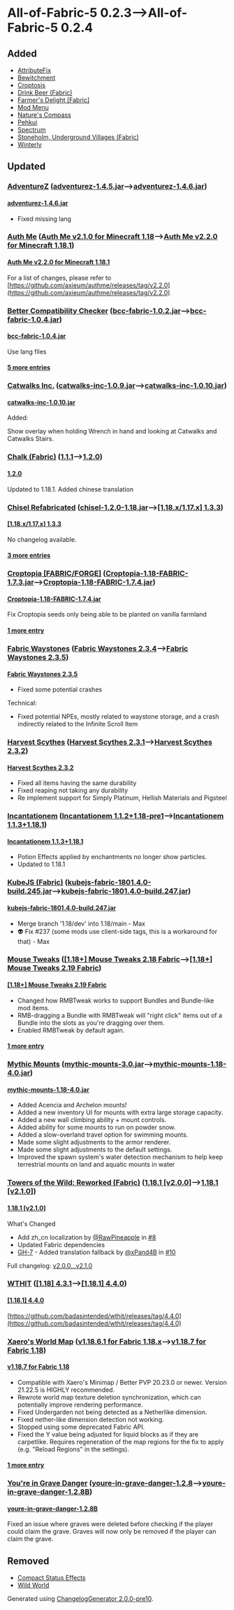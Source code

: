 # All-of-Fabric-5 0.2.3⟶All-of-Fabric-5 0.2.4

## Added

* [AttributeFix](https://www.curseforge.com/minecraft/mc-mods/attributefix)
* [Bewitchment](https://www.curseforge.com/minecraft/mc-mods/bewitchment)
* [Croptosis](https://www.curseforge.com/minecraft/mc-mods/croptosis)
* [Drink Beer (Fabric)](https://www.curseforge.com/minecraft/mc-mods/drink-beer-fabric)
* [Farmer's Delight [Fabric]](https://www.curseforge.com/minecraft/mc-mods/farmers-delight-fabric)
* [Mod Menu](https://www.curseforge.com/minecraft/mc-mods/modmenu)
* [Nature's Compass](https://www.curseforge.com/minecraft/mc-mods/natures-compass)
* [Pehkui](https://www.curseforge.com/minecraft/mc-mods/pehkui)
* [Spectrum](https://www.curseforge.com/minecraft/mc-mods/spectrum)
* [Stoneholm, Underground Villages (Fabric)](https://www.curseforge.com/minecraft/mc-mods/stoneholm)
* [Winterly](https://www.curseforge.com/minecraft/mc-mods/winterly)

## Updated

### [AdventureZ](https://www.curseforge.com/minecraft/mc-mods/adventurez) ([adventurez-1.4.5.jar](https://www.curseforge.com/minecraft/mc-mods/adventurez/files/3553553)⟶[adventurez-1.4.6.jar](https://www.curseforge.com/minecraft/mc-mods/adventurez/files/3571849))

#### [adventurez-1.4.6.jar](https://www.curseforge.com/minecraft/mc-mods/adventurez/files/3571849)

* Fixed missing lang

### [Auth Me](https://www.curseforge.com/minecraft/mc-mods/auth-me) ([Auth Me v2.1.0 for Minecraft 1.18](https://www.curseforge.com/minecraft/mc-mods/auth-me/files/3543339)⟶[Auth Me v2.2.0 for Minecraft 1.18.1](https://www.curseforge.com/minecraft/mc-mods/auth-me/files/3569439))

#### [Auth Me v2.2.0 for Minecraft 1.18.1](https://www.curseforge.com/minecraft/mc-mods/auth-me/files/3569439)

For a list of changes, please refer to [https://github.com/axieum/authme/releases/tag/v2.2.0](https://github.com/axieum/authme/releases/tag/v2.2.0)

### [Better Compatibility Checker](https://www.curseforge.com/minecraft/mc-mods/better-compatibility-checker) ([bcc-fabric-1.0.2.jar](https://www.curseforge.com/minecraft/mc-mods/better-compatibility-checker/files/3557340)⟶[bcc-fabric-1.0.4.jar](https://www.curseforge.com/minecraft/mc-mods/better-compatibility-checker/files/3569379))

#### [bcc-fabric-1.0.4.jar](https://www.curseforge.com/minecraft/mc-mods/better-compatibility-checker/files/3569379)

Use lang files

#### [5 more entries](https://www.curseforge.com/minecraft/mc-mods/better-compatibility-checker/files/all)

### [Catwalks Inc.](https://www.curseforge.com/minecraft/mc-mods/catwalks-inc) ([catwalks-inc-1.0.9.jar](https://www.curseforge.com/minecraft/mc-mods/catwalks-inc/files/3568715)⟶[catwalks-inc-1.0.10.jar](https://www.curseforge.com/minecraft/mc-mods/catwalks-inc/files/3570047))

#### [catwalks-inc-1.0.10.jar](https://www.curseforge.com/minecraft/mc-mods/catwalks-inc/files/3570047)

Added:

Show overlay when holding Wrench in hand and looking at Catwalks and Catwalks Stairs.

### [Chalk (Fabric)](https://www.curseforge.com/minecraft/mc-mods/chalk-fabric) ([1.1.1](https://www.curseforge.com/minecraft/mc-mods/chalk-fabric/files/3546654)⟶[1.2.0](https://www.curseforge.com/minecraft/mc-mods/chalk-fabric/files/3570844))

#### [1.2.0](https://www.curseforge.com/minecraft/mc-mods/chalk-fabric/files/3570844)

Updated to 1.18.1. Added chinese translation

### [Chisel Refabricated](https://www.curseforge.com/minecraft/mc-mods/fabric-chisel) ([chisel-1.2.0-1.18.jar](https://www.curseforge.com/minecraft/mc-mods/fabric-chisel/files/3545804)⟶[[1.18.x/1.17.x] 1.3.3](https://www.curseforge.com/minecraft/mc-mods/fabric-chisel/files/3571291))

#### [[1.18.x/1.17.x] 1.3.3](https://www.curseforge.com/minecraft/mc-mods/fabric-chisel/files/3571291)

No changelog available.

#### [3 more entries](https://www.curseforge.com/minecraft/mc-mods/fabric-chisel/files/all)

### [Croptopia [FABRIC/FORGE]](https://www.curseforge.com/minecraft/mc-mods/croptopia-fabric) ([Croptopia-1.18-FABRIC-1.7.3.jar](https://www.curseforge.com/minecraft/mc-mods/croptopia-fabric/files/3565534)⟶[Croptopia-1.18-FABRIC-1.7.4.jar](https://www.curseforge.com/minecraft/mc-mods/croptopia-fabric/files/3569896))

#### [Croptopia-1.18-FABRIC-1.7.4.jar](https://www.curseforge.com/minecraft/mc-mods/croptopia-fabric/files/3569896)

Fix Croptopia seeds only being able to be planted on vanilla farmland

#### [1 more entry](https://www.curseforge.com/minecraft/mc-mods/croptopia-fabric/files/all)

### [Fabric Waystones](https://www.curseforge.com/minecraft/mc-mods/fabric-waystones) ([Fabric Waystones 2.3.4](https://www.curseforge.com/minecraft/mc-mods/fabric-waystones/files/3556857)⟶[Fabric Waystones 2.3.5](https://www.curseforge.com/minecraft/mc-mods/fabric-waystones/files/3569255))

#### [Fabric Waystones 2.3.5](https://www.curseforge.com/minecraft/mc-mods/fabric-waystones/files/3569255)

* Fixed some potential crashes

Technical:

* Fixed potential NPEs, mostly related to waystone storage, and a crash indirectly related to the Infinite Scroll Item

### [Harvest Scythes](https://www.curseforge.com/minecraft/mc-mods/harvest-scythes) ([Harvest Scythes 2.3.1](https://www.curseforge.com/minecraft/mc-mods/harvest-scythes/files/3561212)⟶[Harvest Scythes 2.3.2](https://www.curseforge.com/minecraft/mc-mods/harvest-scythes/files/3568995))

#### [Harvest Scythes 2.3.2](https://www.curseforge.com/minecraft/mc-mods/harvest-scythes/files/3568995)

* Fixed all items having the same durability
* Fixed reaping not taking any durability
* Re implement support for Simply Platinum, Hellish Materials and Pigsteel

### [Incantationem](https://www.curseforge.com/minecraft/mc-mods/incantationem) ([Incantationem 1.1.2+1.18-pre1](https://www.curseforge.com/minecraft/mc-mods/incantationem/files/3523820)⟶[Incantationem 1.1.3+1.18.1](https://www.curseforge.com/minecraft/mc-mods/incantationem/files/3571914))

#### [Incantationem 1.1.3+1.18.1](https://www.curseforge.com/minecraft/mc-mods/incantationem/files/3571914)

* Potion Effects applied by enchantments no longer show particles.
* Updated to 1.18.1

### [KubeJS (Fabric)](https://www.curseforge.com/minecraft/mc-mods/kubejs-fabric) ([kubejs-fabric-1801.4.0-build.245.jar](https://www.curseforge.com/minecraft/mc-mods/kubejs-fabric/files/3565117)⟶[kubejs-fabric-1801.4.0-build.247.jar](https://www.curseforge.com/minecraft/mc-mods/kubejs-fabric/files/3573088))

#### [kubejs-fabric-1801.4.0-build.247.jar](https://www.curseforge.com/minecraft/mc-mods/kubejs-fabric/files/3573088)

* Merge branch '1.18/dev' into 1.18/main - Max
* 👽 Fix #237 (some mods use client-side tags, this is a workaround for that) - Max

### [Mouse Tweaks](https://www.curseforge.com/minecraft/mc-mods/mouse-tweaks) ([[1.18+] Mouse Tweaks 2.18 Fabric](https://www.curseforge.com/minecraft/mc-mods/mouse-tweaks/files/3567714)⟶[[1.18+] Mouse Tweaks 2.19 Fabric](https://www.curseforge.com/minecraft/mc-mods/mouse-tweaks/files/3570512))

#### [[1.18+] Mouse Tweaks 2.19 Fabric](https://www.curseforge.com/minecraft/mc-mods/mouse-tweaks/files/3570512)

* Changed how RMBTweak works to support Bundles and Bundle-like mod items.
* RMB-dragging a Bundle with RMBTweak will "right click" items out of a Bundle into the slots as you're dragging over them.
* Enabled RMBTweak by default again.

#### [1 more entry](https://www.curseforge.com/minecraft/mc-mods/mouse-tweaks/files/all)

### [Mythic Mounts](https://www.curseforge.com/minecraft/mc-mods/mythic-mounts) ([mythic-mounts-3.0.jar](https://www.curseforge.com/minecraft/mc-mods/mythic-mounts/files/3544564)⟶[mythic-mounts-1.18-4.0.jar](https://www.curseforge.com/minecraft/mc-mods/mythic-mounts/files/3570219))

#### [mythic-mounts-1.18-4.0.jar](https://www.curseforge.com/minecraft/mc-mods/mythic-mounts/files/3570219)

* Added Acencia and Archelon mounts!
* Added a new inventory UI for mounts with extra large storage capacity.
* Added a new wall climbing ability + mount controls.
* Added ability for some mounts to run on powder snow.
* Added a slow-overland travel option for swimming mounts.
* Made some slight adjustments to the armor renderer.
* Made some slight adjustments to the default settings.
* Improved the spawn system's water detection mechanism to help keep terrestrial mounts on land and aquatic mounts in water

### [Towers of the Wild: Reworked (Fabric)](https://www.curseforge.com/minecraft/mc-mods/towers-of-the-wild-reworked) ([1.18.1 [v2.0.0]](https://www.curseforge.com/minecraft/mc-mods/towers-of-the-wild-reworked/files/3559916)⟶[1.18.1 [v2.1.0]](https://www.curseforge.com/minecraft/mc-mods/towers-of-the-wild-reworked/files/3569598))

#### [1.18.1 [v2.1.0]](https://www.curseforge.com/minecraft/mc-mods/towers-of-the-wild-reworked/files/3569598)

What's Changed

* Add zh_cn localization by [@RawPineapple](https://github.com/RawPineapple) in [#8](https://github.com/xPand4B/Towers_Of_The_Wild_Reworked/pull/8)[](https://github.com/xPand4B/Towers_Of_The_Wild_Reworked/pull/8)
* Updated Fabric dependencies
* [GH-7](https://github.com/xPand4B/Towers_Of_The_Wild_Reworked/issues/7) - Added translation fallback by [@xPand4B](https://github.com/xPand4B) in [#10](https://github.com/xPand4B/Towers_Of_The_Wild_Reworked/pull/10)

Full changelog: [v2.0.0...v2.1.0](https://github.com/xPand4B/Towers_Of_The_Wild_Reworked/compare/v2.0.0...v2.1.0)

### [WTHIT](https://www.curseforge.com/minecraft/mc-mods/wthit) ([[1.18] 4.3.1](https://www.curseforge.com/minecraft/mc-mods/wthit/files/3548825)⟶[[1.18.1] 4.4.0](https://www.curseforge.com/minecraft/mc-mods/wthit/files/3569820))

#### [[1.18.1] 4.4.0](https://www.curseforge.com/minecraft/mc-mods/wthit/files/3569820)

[https://github.com/badasintended/wthit/releases/tag/4.4.0](https://github.com/badasintended/wthit/releases/tag/4.4.0)

### [Xaero's World Map](https://www.curseforge.com/minecraft/mc-mods/xaeros-world-map) ([v1.18.6.1 for Fabric 1.18.x](https://www.curseforge.com/minecraft/mc-mods/xaeros-world-map/files/3551769)⟶[v1.18.7 for Fabric 1.18](https://www.curseforge.com/minecraft/mc-mods/xaeros-world-map/files/3562438))

#### [v1.18.7 for Fabric 1.18](https://www.curseforge.com/minecraft/mc-mods/xaeros-world-map/files/3562438)

* Compatible with Xaero's Minimap / Better PVP 20.23.0 or newer. Version 21.22.5 is HIGHLY recommended.
* Rewrote world map texture deletion synchronization, which can potentially improve rendering performance.
* Fixed Undergarden not being detected as a Netherlike dimension.
* Fixed nether-like dimension detection not working.
* Stopped using some deprecated Fabric API.
* Fixed the Y value being adjusted for liquid blocks as if they are carpetlike. Requires regeneration of the map regions for the fix to apply (e.g. "Reload Regions" in the settings).

#### [1 more entry](https://www.curseforge.com/minecraft/mc-mods/xaeros-world-map/files/all)

### [You're in Grave Danger](https://www.curseforge.com/minecraft/mc-mods/youre-in-grave-danger) ([youre-in-grave-danger-1.2.8](https://www.curseforge.com/minecraft/mc-mods/youre-in-grave-danger/files/3568613)⟶[youre-in-grave-danger-1.2.8B](https://www.curseforge.com/minecraft/mc-mods/youre-in-grave-danger/files/3569520))

#### [youre-in-grave-danger-1.2.8B](https://www.curseforge.com/minecraft/mc-mods/youre-in-grave-danger/files/3569520)

Fixed an issue where graves were deleted before checking if the player could claim the grave. Graves will now only be removed if the player can claim the grave.

## Removed

* [Compact Status Effects](https://www.curseforge.com/minecraft/mc-mods/compact-status-effects)
* [Wild World](https://www.curseforge.com/minecraft/mc-mods/wild-world)

Generated using [ChangelogGenerator 2.0.0-pre10](https://github.com/TheRandomLabs/ChangelogGenerator).
